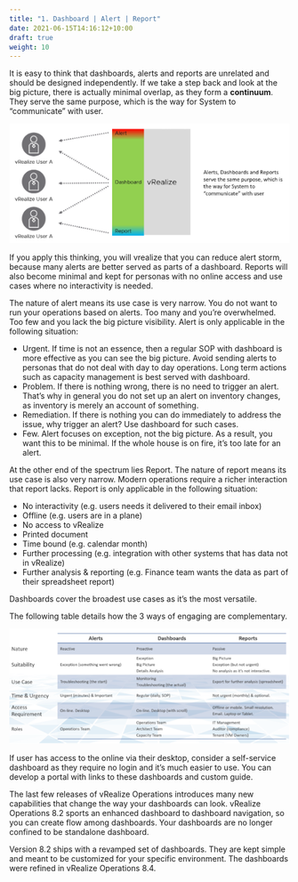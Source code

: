 ```yaml
---
title: "1. Dashboard | Alert | Report"
date: 2021-06-15T14:16:12+10:00
draft: true
weight: 10
---
```


It is easy to think that dashboards, alerts and reports are unrelated and should be designed independently. If we take a step back and look at the big picture, there is actually minimal overlap, as they form a **continuum**. They serve the same purpose, which is the way for System to “communicate” with user. 

![](3.1.1-fig-1.png)

If you apply this thinking, you will vrealize that you can reduce alert storm, because many alerts are better served as parts of a dashboard. Reports will also become minimal and kept for personas with no online access and use cases where no interactivity is needed.

The nature of alert means its use case is very narrow. You do not want to run your operations based on alerts. Too many and you’re overwhelmed. Too few and you lack the big picture visibility. Alert is only applicable in the following situation:
- Urgent. If time is not an essence, then a regular SOP with dashboard is more effective as you can see the big picture. Avoid sending alerts to personas that do not deal with day to day operations. Long term actions such as capacity management is best served with dashboard.
- Problem. If there is nothing wrong, there is no need to trigger an alert. That’s why in general you do not set up an alert on inventory changes, as inventory is merely an account of something.
- Remediation. If there is nothing you can do immediately to address the issue, why trigger an alert? Use dashboard for such cases.
- Few. Alert focuses on exception, not the big picture. As a result, you want this to be minimal. If the whole house is on fire, it’s too late for an alert.

At the other end of the spectrum lies Report. The nature of report means its use case is also very narrow. Modern operations require a richer interaction that report lacks. Report is only applicable in the following situation:
- No interactivity (e.g. users needs it delivered to their email inbox)
- Offline (e.g. users are in a plane)
- No access to vRealize 
- Printed document
- Time bound (e.g. calendar month)
- Further processing (e.g. integration with other systems that has data not in vRealize) 
- Further analysis & reporting (e.g. Finance team wants the data as part of their spreadsheet report)

Dashboards cover the broadest use cases as it’s the most versatile. 

The following table details how the 3 ways of engaging are complementary.

![](3.1.1-fig-2.png)

If user has access to the online via their desktop, consider a self-service dashboard as they require no login and it’s much easier to use. You can develop a portal with links to these dashboards and custom guide.

The last few releases of vRealize Operations introduces many new capabilities that change the way your dashboards can look. vRealize Operations 8.2 sports an enhanced dashboard to dashboard navigation, so you can create flow among dashboards. Your dashboards are no longer confined to be standalone dashboard.

Version 8.2 ships with a revamped set of dashboards. They are kept simple and meant to be customized for your specific environment. The dashboards were refined in vRealize Operations 8.4.